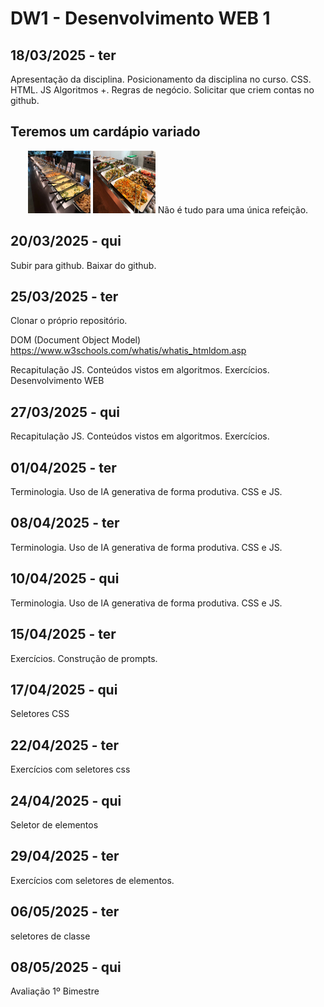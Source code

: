 # DW1 - Desenvolvimento WEB 1




## 18/03/2025 - ter
Apresentação da disciplina. Posicionamento da disciplina no curso. CSS. HTML. JS Algoritmos +. Regras de negócio. Solicitar que criem contas no github.

## Teremos um cardápio variado

<p align="center">
  <img src="./imagens/image.png" alt="DW" width="100" height="100">
  <img src="./imagens/image-1.png" alt="DW" width="100" height="100">
Não é tudo para uma única refeição.
</p>


## 20/03/2025 - qui
Subir para github. Baixar do github.

## 25/03/2025 - ter
Clonar o próprio repositório.

DOM (Document Object Model)
https://www.w3schools.com/whatis/whatis_htmldom.asp

Recapitulação JS. Conteúdos vistos em algoritmos. Exercícios.
Desenvolvimento WEB

## 27/03/2025 - qui
Recapitulação JS. Conteúdos vistos em algoritmos. Exercícios.

## 01/04/2025 - ter
Terminologia. Uso de IA generativa de forma produtiva. CSS e JS.

## 08/04/2025 - ter
Terminologia. Uso de IA generativa de forma produtiva. CSS e JS.

## 10/04/2025 - qui
Terminologia. Uso de IA generativa de forma produtiva. CSS e JS.

## 15/04/2025 - ter
Exercícios. Construção de prompts.

## 17/04/2025 - qui
Seletores CSS

## 22/04/2025 - ter
Exercícios com seletores css

## 24/04/2025 - qui
Seletor de elementos

## 29/04/2025 - ter
Exercícios com seletores de elementos.

## 06/05/2025 - ter
seletores de classe

## 08/05/2025 - qui
Avaliação 1º Bimestre


